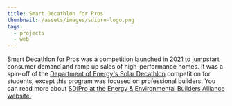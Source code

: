 ```yaml
---
title: Smart Decathlon for Pros
thumbnail: /assets/images/sdipro-logo.png
tags:
  - projects
  - web
---
```

Smart Decathlon for Pros was a competition launched in 2021 to jumpstart consumer demand and ramp up sales of high-performance homes. It was a spin-off of the [Department of Energy's Solar Decathlon](https://www.solardecathlon.gov/) competition for students, except this program was focused on professional builders. You can read more about <a href="https://www.eeba.org/smart-decathlon-for-innovative-professionals-1" target="_blank" rel="noopener noreferrer">SDiPro at the Energy & Environmental Builders Alliance website.</a>
